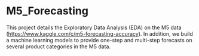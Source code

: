 # M5_Forecasting
This project details the Exploratory Data Analysis (EDA) 
on the M5 data (https://www.kaggle.com/c/m5-forecasting-accuracy). 
In addition, we build a machine learning models to provide one-step and 
multi-step forecasts on several product categories in the M5 data.
